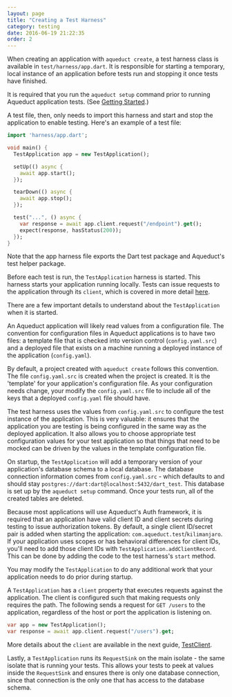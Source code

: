 ```yaml
---
layout: page
title: "Creating a Test Harness"
category: testing
date: 2016-06-19 21:22:35
order: 2
---
```


When creating an application with `aqueduct create`, a test harness class is available in `test/harness/app.dart`. It is responsible for starting a temporary, local instance of an application before tests run and stopping it once tests have finished.

It is required that you run the `aqueduct setup` command prior to running Aqueduct application tests. (See [Getting Started](../deploy/getting-started.html).)

A test file, then, only needs to import this harness and start and stop the application to enable testing. Here's an example of a test file:

```dart
import 'harness/app.dart';

void main() {
  TestApplication app = new TestApplication();

  setUp(() async {
    await app.start();  
  });

  tearDown(() async {
    await app.stop();
  });

  test("...", () async {
    var response = await app.client.request("/endpoint").get();
    expect(response, hasStatus(200));
  });
}
```

Note that the app harness file exports the Dart test package and Aqueduct's test helper package.

Before each test is run, the `TestApplication` harness is started. This harness starts your application running locally. Tests can issue requests to the application through its `client`, which is covered in more detail [here](test_client.html).

There are a few important details to understand about the `TestApplication` when it is started.

An Aqueduct application will likely read values from a configuration file. The convention for configuration files in Aqueduct applications is to have two files: a template file that is checked into version control (`config.yaml.src`) and a deployed file that exists on a machine running a deployed instance of the application (`config.yaml`).

By default, a project created with `aqueduct create` follows this convention. The file `config.yaml.src` is created when the project is created. It is the 'template' for your application's configuration file. As your configuration needs change, your modify the `config.yaml.src` file to include all of the keys that a deployed `config.yaml` file should have.

The test harness uses the values from `config.yaml.src` to configure the test instance of the application. This is very valuable: it ensures that the application you are testing is being configured in the same way as the deployed application. It also allows you to choose appropriate test configuration values for your test application so that things that need to be mocked can be driven by the values in the template configuration file.

On startup, the `TestApplication` will add a temporary version of your application's database schema to a local database. The database connection information comes from `config.yaml.src` - which defaults to and should stay `postgres://dart:dart@localhost:5432/dart_test`. This database is set up by the `aqueduct setup` command. Once your tests run, all of the created tables are deleted.

Because most applications will use Aqueduct's Auth framework, it is required that an application have valid client ID and client secrets during testing to issue authorization tokens. By default, a single client ID/secret pair is added when starting the application: `com.aqueduct.test`/`kilimanjaro`. If your application uses scopes or has behavioral differences for client IDs, you'll need to add those client IDs with `TestApplication.addClientRecord`. This can be done by adding the code to the test harness's `start` method.

You may modify the `TestApplication` to do any additional work that your application needs to do prior during startup.

A `TestApplication` has a `client` property that executes requests against the application. The client is configured such that making requests only requires the path. The following sends a request for `GET /users` to the application, regardless of the host or port the application is listening on.

```dart
var app = new TestApplication();
var response = await app.client.request("/users").get;
```

More details about the `client` are available in the next guide, [TestClient](test_client.html).

Lastly, a `TestApplication` runs its `RequestSink` on the main isolate - the same isolate that is running your tests. This allows your tests to peek at values inside the `RequestSink` and ensures there is only one database connection, since that connection is the only one that has access to the database schema.
